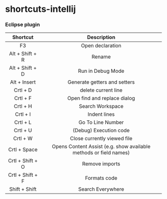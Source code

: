 # shortcuts-intellij

### Eclipse plugin
|   Shortcut   |  Description  | 
| :---:        |     :---:     |
| F3           | Open declaration |
| Alt + Shift + R  | Rename     |
| Alt + Shift + D  | Run in Debug Mode     | 
| Alt + Insert     | Generate getters and setters | 
| Crtl + D         | delete current line |
| Crtl + F | Open find and replace dialog |
| Crtl + H | Search Workspace |
| Crtl + I | Indent lines |
| Crtl + L | Go To Line Number |
| Crtl + U | (Debug) Execution code |
| Crtl + W | Close currently viewed file |
| Crtl + Space | Opens Content Assist (e.g. show available methods or field names) |
| Crtl + Shift + O | Remove imports |
| Crtl + Shift + F | Formats code |
| Shift + Shift | Search Everywhere | 
